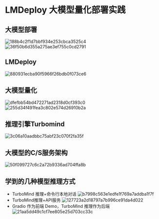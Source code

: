 # LMDeploy 大模型量化部署实践
## 大模型部署
![188b4c2f1d7bbf934e253cbca3525c4](https://github.com/baijiesong/InternLM_Learning/assets/105435837/d43a454e-a39f-412d-a33f-ebd6d28d051b)
![36f50b6d355a275ae3ef755c0cd2791](https://github.com/baijiesong/InternLM_Learning/assets/105435837/2813ebec-28d8-4d10-b81c-af3b0bc71617)
## LMDeploy
![880931ecba90f5966f26bdb0f073ce6](https://github.com/baijiesong/InternLM_Learning/assets/105435837/4658c9e6-719c-44c4-8c91-98975d89cfa3)
## 大模型量化
![dfefbb54bd472271ad2318d0cf393c0](https://github.com/baijiesong/InternLM_Learning/assets/105435837/f1828aa5-5160-4009-9d64-84b27b88d33c)
![255d34f491fea3c802e574d26910b2a](https://github.com/baijiesong/InternLM_Learning/assets/105435837/c2c75f66-9fca-48ff-952e-2f4a548b008e)
## 推理引擎Turbomind
![3c06a10aadbbc75abf23c070f2fa35f](https://github.com/baijiesong/InternLM_Learning/assets/105435837/b133db63-d9d3-403c-b1cf-f862b4f1ac09)
## 大模型的C/S服务架构
![50f099727c6c2a72b9336ad704ffa8b](https://github.com/baijiesong/InternLM_Learning/assets/105435837/b5c86df7-c847-4c03-9011-1589078af6c0)
## 学到的几种模型推理方式
*  TurboMind 推理+命令行本地对话
![b7998c563e1edfe1f769a7addba1f7f](https://github.com/baijiesong/InternLM_Learning/assets/105435837/910bef2b-4401-40ed-a194-51fa7e200b03)
*  TurboMind推理+API服务
![127723a2d18797a7b996ce91da4d022](https://github.com/baijiesong/InternLM_Learning/assets/105435837/1cb8f70d-5062-4eb8-b6ef-b3b81848e5df)
*  Gradio 作为前端 Demo，TurboMind 推理作为后端
![21aa5dd49c1cf7ee805e25d703cc33c](https://github.com/baijiesong/InternLM_Learning/assets/105435837/f7e4ee12-147c-47de-8313-d1a21f3d1b06)
